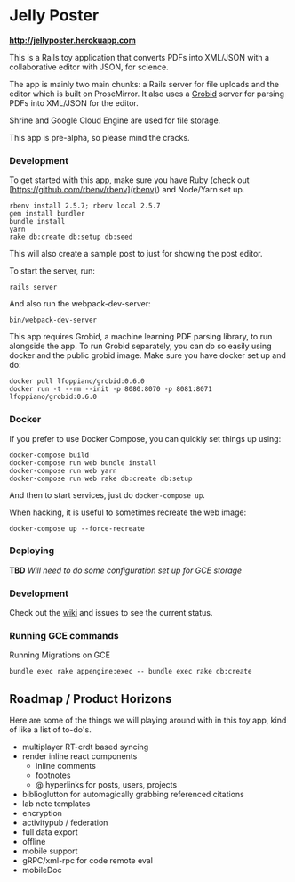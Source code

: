# Jelly Poster

**http://jellyposter.herokuapp.com**

This is a Rails toy application that converts PDFs into XML/JSON with a collaborative editor with JSON, for science.

The app is mainly two main chunks: a Rails server for file uploads and the editor which is built on ProseMirror. It also uses a [Grobid](https://github.com/kermitt2/grobid) server for parsing PDFs into XML/JSON for the editor.

Shrine and Google Cloud Engine are used for file storage.

This app is pre-alpha, so please mind the cracks.


### Development 
To get started with this app, make sure you have Ruby (check out [https://github.com/rbenv/rbenv](rbenv)) and Node/Yarn set up.

```
rbenv install 2.5.7; rbenv local 2.5.7
gem install bundler
bundle install
yarn
rake db:create db:setup db:seed
```

This will also create a sample post to just for showing the post editor.

To start the server, run:

```
rails server
```

And also run the webpack-dev-server:

```
bin/webpack-dev-server
```

This app requires Grobid, a machine learning PDF parsing library, to run alongside the app. To run Grobid separately, you can do so easily using docker and the public grobid image. Make sure you have docker set up and do:
```
docker pull lfoppiano/grobid:0.6.0     
docker run -t --rm --init -p 8080:8070 -p 8081:8071 lfoppiano/grobid:0.6.0
```


### Docker

If you prefer to use Docker Compose, you can quickly set things up using:
```
docker-compose build
docker-compose run web bundle install
docker-compose run web yarn
docker-compose run web rake db:create db:setup
```

And then to start services, just do `docker-compose up`.

When hacking, it is useful to sometimes recreate the web image:

```
docker-compose up --force-recreate
```


### Deploying

**TBD**
*Will need to do some configuration set up for GCE storage*


### Development

Check out the [wiki](https://github.com/jellypbc/poster/wiki) and issues to see the current status.


### Running GCE commands

Running Migrations on GCE
```shell
bundle exec rake appengine:exec -- bundle exec rake db:create
```

## Roadmap / Product Horizons
Here are some of the things we will playing around with in this toy app, kind of like a list of to-do's.

- multiplayer RT-crdt based syncing
- render inline react components
  - inline comments
  - footnotes
  - @ hyperlinks for posts, users, projects
- biblioglutton for automagically grabbing referenced citations
- lab note templates
- encryption
- activitypub / federation
- full data export
- offline
- mobile support
- gRPC/xml-rpc for code remote eval
- mobileDoc
